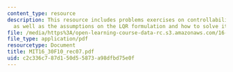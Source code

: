 ```yaml
---
content_type: resource
description: This resource includes problems exercises on controllability and observability,
  as well as the assumptions on the LQR formulation and how to solve it by hand.
file: /media/https%3A/open-learning-course-data-rc.s3.amazonaws.com/16-30-feedback-control-systems-fall-2010/c2c336c787d150d55873a98dfbd75e0f_MIT16_30F10_rec07.pdf
file_type: application/pdf
resourcetype: Document
title: MIT16_30F10_rec07.pdf
uid: c2c336c7-87d1-50d5-5873-a98dfbd75e0f
---
```

